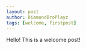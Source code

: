 ```yaml
---
layout: post
author: DiamondBroPlayz
tags: [welcome, firstpost]
---
```


Hello! This is a welcome post!
